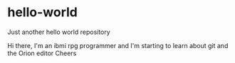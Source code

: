 # hello-world
Just another hello world repository

Hi there,
I'm an ibmi rpg programmer and I'm starting to learn about git and the Orion editor
Cheers
